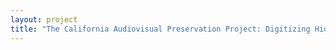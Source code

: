 ```yaml
--- 
layout: project 
title: "The California Audiovisual Preservation Project: Digitizing Hidden California Light and Sound" 
---
```



